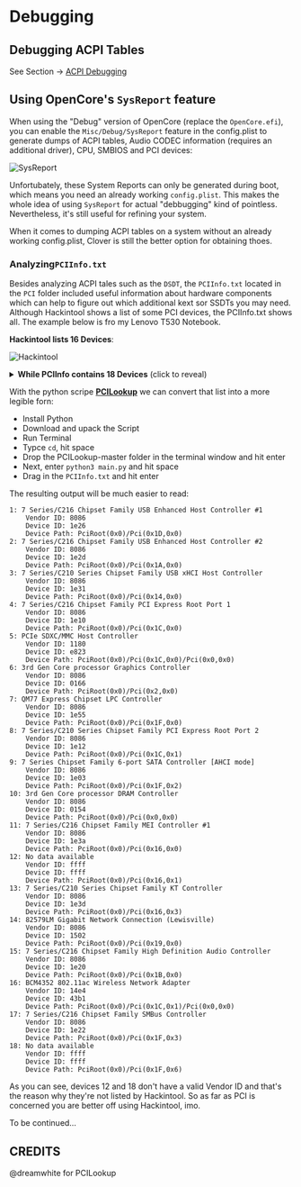 # Debugging

## Debugging ACPI Tables
See Section &rarr; [ACPI Debugging](https://github.com/5T33Z0/OC-Little-Translated/tree/main/00_About_ACPI/ACPI_Debugging#readme)

## Using OpenCore's `SysReport` feature
When using the "Debug" version of OpenCore (replace the `OpenCore.efi`), you can enable the `Misc/Debug/SysReport` feature in the config.plist to generate dumps of ACPI tables, Audio CODEC information (requires an additional driver), CPU, SMBIOS and PCI devices:

![SysReport](https://user-images.githubusercontent.com/76865553/168154869-30725020-0247-4e9f-95fc-e27d733b9ef6.png)

Unfortubately, these System Reports can only be generated during boot, which means you need an already working `config.plist`. This makes the whole idea of using `SysReport` for actual "debbugging" kind of pointless. Nevertheless, it's still useful for refining your system.

When it comes to dumping ACPI tables on a system without an already working config.plist, Clover is still the better option for obtaining thoes.

### Analyzing`PCIInfo.txt`
Besides analyzing ACPI tales such as the `DSDT`, the `PCIInfo.txt` located in the `PCI` folder included useful information about hardware components which can help to figure out which additional kext sor SSDTs you may need. Although Hackintool shows a list of some PCI devices, the PCIInfo.txt shows all. The example below is fro my Lenovo T530 Notebook.

**Hackintool lists 16 Devices**:

![Hackintool](https://user-images.githubusercontent.com/76865553/168154904-febf908f-f0b1-41e0-94eb-cb13585c5bc9.png)

<details>
<summary><strong>While PCIInfo contains 18 Devices</strong> (click to reveal)</summary>

```swift
1. Vendor ID: 0x8086, Device ID: 0x1E26, RevisionID: 0x04, ClassCode: 0x0C0320, SubsystemVendorID: 0x17AA, SubsystemID: 0x21F6,
   DevicePath: PciRoot(0x0)/Pci(0x1D,0x0)
2. Vendor ID: 0x8086, Device ID: 0x1E2D, RevisionID: 0x04, ClassCode: 0x0C0320, SubsystemVendorID: 0x17AA, SubsystemID: 0x21F6,
   DevicePath: PciRoot(0x0)/Pci(0x1A,0x0)
3. Vendor ID: 0x8086, Device ID: 0x1E31, RevisionID: 0x04, ClassCode: 0x0C0330, SubsystemVendorID: 0x17AA, SubsystemID: 0x21F6,
   DevicePath: PciRoot(0x0)/Pci(0x14,0x0)
4. Vendor ID: 0x8086, Device ID: 0x1E10, RevisionID: 0xC4, ClassCode: 0x060400,
   DevicePath: PciRoot(0x0)/Pci(0x1C,0x0)
5. Vendor ID: 0x1180, Device ID: 0xE823, RevisionID: 0x04, ClassCode: 0x088001, SubsystemVendorID: 0x17AA, SubsystemID: 0x21F6,
   DevicePath: PciRoot(0x0)/Pci(0x1C,0x0)/Pci(0x0,0x0)
6. Vendor ID: 0x8086, Device ID: 0x0166, RevisionID: 0x09, ClassCode: 0x030000, SubsystemVendorID: 0x17AA, SubsystemID: 0x21F6,
   DevicePath: PciRoot(0x0)/Pci(0x2,0x0)
7. Vendor ID: 0x8086, Device ID: 0x1E55, RevisionID: 0x04, ClassCode: 0x060100, SubsystemVendorID: 0x17AA, SubsystemID: 0x21F6,
   DevicePath: PciRoot(0x0)/Pci(0x1F,0x0)
8. Vendor ID: 0x8086, Device ID: 0x1E12, RevisionID: 0xC4, ClassCode: 0x060400,
   DevicePath: PciRoot(0x0)/Pci(0x1C,0x1)
9. Vendor ID: 0x8086, Device ID: 0x1E03, RevisionID: 0x04, ClassCode: 0x010601, SubsystemVendorID: 0x17AA, SubsystemID: 0x21F6,
   DevicePath: PciRoot(0x0)/Pci(0x1F,0x2)
10. Vendor ID: 0x8086, Device ID: 0x0154, RevisionID: 0x09, ClassCode: 0x060000, SubsystemVendorID: 0x17AA, SubsystemID: 0x21F6,
   DevicePath: PciRoot(0x0)/Pci(0x0,0x0)
11. Vendor ID: 0x8086, Device ID: 0x1E3A, RevisionID: 0x04, ClassCode: 0x078000, SubsystemVendorID: 0x17AA, SubsystemID: 0x21F6,
   DevicePath: PciRoot(0x0)/Pci(0x16,0x0)
12. Vendor ID: 0xFFFF, Device ID: 0xFFFF, RevisionID: 0xFF, ClassCode: 0xFFFFFF, SubsystemVendorID: 0xFFFF, SubsystemID: 0xFFFF,
   DevicePath: PciRoot(0x0)/Pci(0x16,0x1)
13. Vendor ID: 0x8086, Device ID: 0x1E3D, RevisionID: 0x04, ClassCode: 0x070002, SubsystemVendorID: 0x17AA, SubsystemID: 0x21F6,
   DevicePath: PciRoot(0x0)/Pci(0x16,0x3)
14. Vendor ID: 0x8086, Device ID: 0x1502, RevisionID: 0x04, ClassCode: 0x020000, SubsystemVendorID: 0x17AA, SubsystemID: 0x21F3,
   DevicePath: PciRoot(0x0)/Pci(0x19,0x0)
15. Vendor ID: 0x8086, Device ID: 0x1E20, RevisionID: 0x04, ClassCode: 0x040300, SubsystemVendorID: 0x17AA, SubsystemID: 0x21F6,
   DevicePath: PciRoot(0x0)/Pci(0x1B,0x0)
16. Vendor ID: 0x14E4, Device ID: 0x43B1, RevisionID: 0x03, ClassCode: 0x028000, SubsystemVendorID: 0x1028, SubsystemID: 0x0017,
   DevicePath: PciRoot(0x0)/Pci(0x1C,0x1)/Pci(0x0,0x0)
17. Vendor ID: 0x8086, Device ID: 0x1E22, RevisionID: 0x04, ClassCode: 0x0C0500, SubsystemVendorID: 0x17AA, SubsystemID: 0x21F6,
   DevicePath: PciRoot(0x0)/Pci(0x1F,0x3)
18. Vendor ID: 0xFFFF, Device ID: 0xFFFF, RevisionID: 0xFF, ClassCode: 0xFFFFFF, SubsystemVendorID: 0xFFFF, SubsystemID: 0xFFFF,
   DevicePath: PciRoot(0x0)/Pci(0x1F,0x6)
```
</details>

With the python scripe [**PCILookup**](https://github.com/dreamwhite/PCILookup) we can convert that list into a more legible forn:

- Install Python
- Download and upack the Script
- Run Terminal
- Typce `cd`, hit space
- Drop the PCILookup-master folder in the terminal window and hit enter 
- Next, enter `python3 main.py` and hit space
- Drag in the `PCIInfo.txt` and hit enter

The resulting output will be much easier to read:

```
1: 7 Series/C216 Chipset Family USB Enhanced Host Controller #1
	Vendor ID: 8086
	Device ID: 1e26
	Device Path: PciRoot(0x0)/Pci(0x1D,0x0)
2: 7 Series/C216 Chipset Family USB Enhanced Host Controller #2
	Vendor ID: 8086
	Device ID: 1e2d
	Device Path: PciRoot(0x0)/Pci(0x1A,0x0)
3: 7 Series/C210 Series Chipset Family USB xHCI Host Controller
	Vendor ID: 8086
	Device ID: 1e31
	Device Path: PciRoot(0x0)/Pci(0x14,0x0)
4: 7 Series/C216 Chipset Family PCI Express Root Port 1
	Vendor ID: 8086
	Device ID: 1e10
	Device Path: PciRoot(0x0)/Pci(0x1C,0x0)
5: PCIe SDXC/MMC Host Controller
	Vendor ID: 1180
	Device ID: e823
	Device Path: PciRoot(0x0)/Pci(0x1C,0x0)/Pci(0x0,0x0)
6: 3rd Gen Core processor Graphics Controller
	Vendor ID: 8086
	Device ID: 0166
	Device Path: PciRoot(0x0)/Pci(0x2,0x0)
7: QM77 Express Chipset LPC Controller
	Vendor ID: 8086
	Device ID: 1e55
	Device Path: PciRoot(0x0)/Pci(0x1F,0x0)
8: 7 Series/C210 Series Chipset Family PCI Express Root Port 2
	Vendor ID: 8086
	Device ID: 1e12
	Device Path: PciRoot(0x0)/Pci(0x1C,0x1)
9: 7 Series Chipset Family 6-port SATA Controller [AHCI mode]
	Vendor ID: 8086
	Device ID: 1e03
	Device Path: PciRoot(0x0)/Pci(0x1F,0x2)
10: 3rd Gen Core processor DRAM Controller
	Vendor ID: 8086
	Device ID: 0154
	Device Path: PciRoot(0x0)/Pci(0x0,0x0)
11: 7 Series/C216 Chipset Family MEI Controller #1
	Vendor ID: 8086
	Device ID: 1e3a
	Device Path: PciRoot(0x0)/Pci(0x16,0x0)
12: No data available
	Vendor ID: ffff
	Device ID: ffff
	Device Path: PciRoot(0x0)/Pci(0x16,0x1)
13: 7 Series/C210 Series Chipset Family KT Controller
	Vendor ID: 8086
	Device ID: 1e3d
	Device Path: PciRoot(0x0)/Pci(0x16,0x3)
14: 82579LM Gigabit Network Connection (Lewisville)
	Vendor ID: 8086
	Device ID: 1502
	Device Path: PciRoot(0x0)/Pci(0x19,0x0)
15: 7 Series/C216 Chipset Family High Definition Audio Controller
	Vendor ID: 8086
	Device ID: 1e20
	Device Path: PciRoot(0x0)/Pci(0x1B,0x0)
16: BCM4352 802.11ac Wireless Network Adapter
	Vendor ID: 14e4
	Device ID: 43b1
	Device Path: PciRoot(0x0)/Pci(0x1C,0x1)/Pci(0x0,0x0)
17: 7 Series/C216 Chipset Family SMBus Controller
	Vendor ID: 8086
	Device ID: 1e22
	Device Path: PciRoot(0x0)/Pci(0x1F,0x3)
18: No data available
	Vendor ID: ffff
	Device ID: ffff
	Device Path: PciRoot(0x0)/Pci(0x1F,0x6)
```
As you can see, devices 12 and 18 don't have a valid Vendor ID and that's the reason why they're not listed by Hackintool. So as far as PCI is concerned you are better off using Hackintool, imo.

To be continued…

## CREDITS
@dreamwhite for PCILookup
